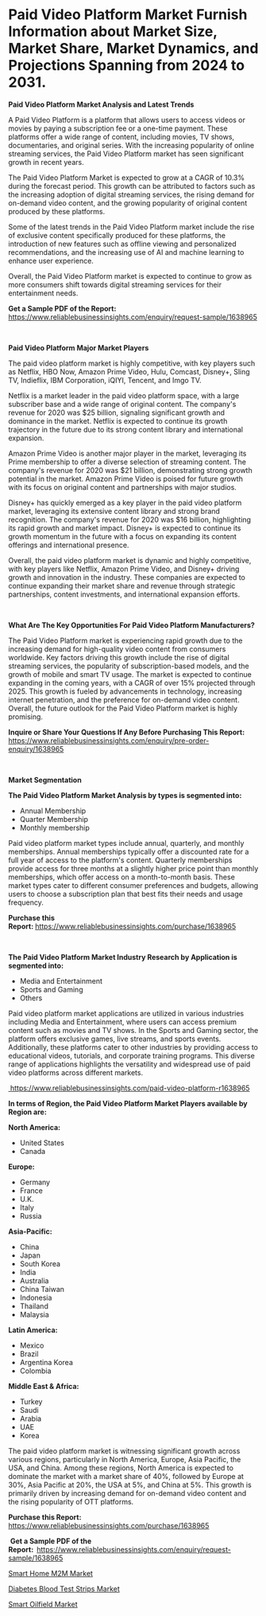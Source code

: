 <p><h1>Paid Video Platform Market Furnish Information about Market Size, Market Share, Market Dynamics, and Projections Spanning from 2024 to 2031.</h1></p><p><strong>Paid Video Platform Market Analysis and Latest Trends</strong></p>
<p><p>A Paid Video Platform is a platform that allows users to access videos or movies by paying a subscription fee or a one-time payment. These platforms offer a wide range of content, including movies, TV shows, documentaries, and original series. With the increasing popularity of online streaming services, the Paid Video Platform market has seen significant growth in recent years.</p><p>The Paid Video Platform Market is expected to grow at a CAGR of 10.3% during the forecast period. This growth can be attributed to factors such as the increasing adoption of digital streaming services, the rising demand for on-demand video content, and the growing popularity of original content produced by these platforms.</p><p>Some of the latest trends in the Paid Video Platform market include the rise of exclusive content specifically produced for these platforms, the introduction of new features such as offline viewing and personalized recommendations, and the increasing use of AI and machine learning to enhance user experience.</p><p>Overall, the Paid Video Platform market is expected to continue to grow as more consumers shift towards digital streaming services for their entertainment needs.</p></p>
<p><strong>Get a Sample PDF of the Report:&nbsp;</strong> <a href="https://www.reliablebusinessinsights.com/enquiry/request-sample/1638965">https://www.reliablebusinessinsights.com/enquiry/request-sample/1638965</a></p>
<p>&nbsp;</p>
<p><strong>Paid Video Platform Major Market Players</strong></p>
<p><p>The paid video platform market is highly competitive, with key players such as Netflix, HBO Now, Amazon Prime Video, Hulu, Comcast, Disney+, Sling TV, Indieflix, IBM Corporation, iQIYI, Tencent, and Imgo TV. </p><p>Netflix is a market leader in the paid video platform space, with a large subscriber base and a wide range of original content. The company's revenue for 2020 was $25 billion, signaling significant growth and dominance in the market. Netflix is expected to continue its growth trajectory in the future due to its strong content library and international expansion.</p><p>Amazon Prime Video is another major player in the market, leveraging its Prime membership to offer a diverse selection of streaming content. The company's revenue for 2020 was $21 billion, demonstrating strong growth potential in the market. Amazon Prime Video is poised for future growth with its focus on original content and partnerships with major studios.</p><p>Disney+ has quickly emerged as a key player in the paid video platform market, leveraging its extensive content library and strong brand recognition. The company's revenue for 2020 was $16 billion, highlighting its rapid growth and market impact. Disney+ is expected to continue its growth momentum in the future with a focus on expanding its content offerings and international presence.</p><p>Overall, the paid video platform market is dynamic and highly competitive, with key players like Netflix, Amazon Prime Video, and Disney+ driving growth and innovation in the industry. These companies are expected to continue expanding their market share and revenue through strategic partnerships, content investments, and international expansion efforts.</p></p>
<p>&nbsp;</p>
<p><strong>What Are The Key Opportunities For Paid Video Platform Manufacturers?</strong></p>
<p><p>The Paid Video Platform market is experiencing rapid growth due to the increasing demand for high-quality video content from consumers worldwide. Key factors driving this growth include the rise of digital streaming services, the popularity of subscription-based models, and the growth of mobile and smart TV usage. The market is expected to continue expanding in the coming years, with a CAGR of over 15% projected through 2025. This growth is fueled by advancements in technology, increasing internet penetration, and the preference for on-demand video content. Overall, the future outlook for the Paid Video Platform market is highly promising.</p></p>
<p><strong>Inquire or Share Your Questions If Any Before Purchasing This Report:</strong> <a href="https://www.reliablebusinessinsights.com/enquiry/pre-order-enquiry/1638965">https://www.reliablebusinessinsights.com/enquiry/pre-order-enquiry/1638965</a></p>
<p>&nbsp;</p>
<p><strong>Market Segmentation</strong></p>
<p><strong>The Paid Video Platform Market Analysis by types is segmented into:</strong></p>
<p><ul><li>Annual Membership</li><li>Quarter Membership</li><li>Monthly membership</li></ul></p>
<p><p>Paid video platform market types include annual, quarterly, and monthly memberships. Annual memberships typically offer a discounted rate for a full year of access to the platform's content. Quarterly memberships provide access for three months at a slightly higher price point than monthly memberships, which offer access on a month-to-month basis. These market types cater to different consumer preferences and budgets, allowing users to choose a subscription plan that best fits their needs and usage frequency.</p></p>
<p><strong>Purchase this Report:&nbsp;</strong><a href="https://www.reliablebusinessinsights.com/purchase/1638965">https://www.reliablebusinessinsights.com/purchase/1638965</a></p>
<p>&nbsp;</p>
<p><strong>The Paid Video Platform Market Industry Research by Application is segmented into:</strong></p>
<p><ul><li>Media and Entertainment</li><li>Sports and Gaming</li><li>Others</li></ul></p>
<p><p>Paid video platform market applications are utilized in various industries including Media and Entertainment, where users can access premium content such as movies and TV shows. In the Sports and Gaming sector, the platform offers exclusive games, live streams, and sports events. Additionally, these platforms cater to other industries by providing access to educational videos, tutorials, and corporate training programs. This diverse range of applications highlights the versatility and widespread use of paid video platforms across different markets.</p></p>
<p><a href="https://www.reliablebusinessinsights.com/paid-video-platform-r1638965">&nbsp;https://www.reliablebusinessinsights.com/paid-video-platform-r1638965</a></p>
<p><strong>In terms of Region, the Paid Video Platform Market Players available by Region are:</strong></p>
<p>
    <p> <strong> North America: </strong>
        <ul>
            <li>United States</li>
            <li>Canada</li>
        </ul>
        </p> 
    <p> <strong> Europe: </strong>
        <ul>
            <li>Germany</li>
            <li>France</li>
            <li>U.K.</li>
            <li>Italy</li>
            <li>Russia</li>
        </ul>
        </p> 
    <p> <strong> Asia-Pacific: </strong>
        <ul>
            <li>China</li>
            <li>Japan</li>
            <li>South Korea</li>
            <li>India</li>
            <li>Australia</li>
            <li>China Taiwan</li>
            <li>Indonesia</li>
            <li>Thailand</li>
            <li>Malaysia</li>
        </ul>
        </p> 
    <p> <strong> Latin America: </strong>
        <ul>
            <li>Mexico</li>
            <li>Brazil</li>
            <li>Argentina Korea</li>
            <li>Colombia</li>
        </ul>
        </p> 
    <p> <strong> Middle East & Africa: </strong>
        <ul>
            <li>Turkey</li>
            <li>Saudi</li>
            <li>Arabia</li>
            <li>UAE</li>
            <li>Korea</li>
        </ul>
    </p>
    </p>
<p><p>The paid video platform market is witnessing significant growth across various regions, particularly in North America, Europe, Asia Pacific, the USA, and China. Among these regions, North America is expected to dominate the market with a market share of 40%, followed by Europe at 30%, Asia Pacific at 20%, the USA at 5%, and China at 5%. This growth is primarily driven by increasing demand for on-demand video content and the rising popularity of OTT platforms.</p></p>
<p><strong>Purchase this Report: </strong><a href="https://www.reliablebusinessinsights.com/purchase/1638965">https://www.reliablebusinessinsights.com/purchase/1638965</a></p>
<p>&nbsp;<strong>Get a Sample PDF of the Report:&nbsp;&nbsp;</strong><a href="https://www.reliablebusinessinsights.com/enquiry/request-sample/1638965">https://www.reliablebusinessinsights.com/enquiry/request-sample/1638965</a></p>
<p><strong></strong></p>
<p><p><a href="https://github.com/qrkceaah30/Market-Research-Report-List-1/blob/main/smart-home-m2m-market.md">Smart Home M2M Market</a></p><p><a href="https://view.publitas.com/reportprime-1/diabetes-blood-test-strips-market-global-market-insights-and-sales-trends-2024-to-2031/">Diabetes Blood Test Strips Market</a></p><p><a href="https://github.com/caicuccucga/Market-Research-Report-List-1/blob/main/smart-oilfield-market.md">Smart Oilfield Market</a></p></p>